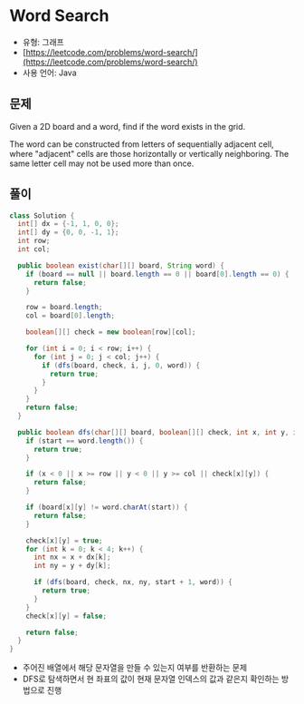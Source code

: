 Word Search
========

- 유형: 그래프
- [https://leetcode.com/problems/word-search/](https://leetcode.com/problems/word-search/)
- 사용 언어: Java


## 문제

Given a 2D board and a word, find if the word exists in the grid.

The word can be constructed from letters of sequentially adjacent cell, where "adjacent" cells are those horizontally or vertically neighboring. The same letter cell may not be used more than once.


## 풀이

```java
class Solution {
  int[] dx = {-1, 1, 0, 0};
  int[] dy = {0, 0, -1, 1};
  int row;
  int col;

  public boolean exist(char[][] board, String word) {
    if (board == null || board.length == 0 || board[0].length == 0) {
      return false;
    }

    row = board.length;
    col = board[0].length;

    boolean[][] check = new boolean[row][col];

    for (int i = 0; i < row; i++) {
      for (int j = 0; j < col; j++) {
        if (dfs(board, check, i, j, 0, word)) {
          return true;
        }
      }
    }
    return false;
  }

  public boolean dfs(char[][] board, boolean[][] check, int x, int y, int start, String word) {
    if (start == word.length()) {
      return true;
    }

    if (x < 0 || x >= row || y < 0 || y >= col || check[x][y]) {
      return false;
    }

    if (board[x][y] != word.charAt(start)) {
      return false;
    }

    check[x][y] = true;
    for (int k = 0; k < 4; k++) {
      int nx = x + dx[k];
      int ny = y + dy[k];

      if (dfs(board, check, nx, ny, start + 1, word)) {
        return true;
      }
    }
    check[x][y] = false;

    return false;
  }
}
```

- 주어진 배열에서 해당 문자열을 만들 수 있는지 여부를 반환하는 문제
- DFS로 탐색하면서 현 좌표의 값이 현재 문자열 인덱스의 값과 같은지 확인하는 방법으로 진행
